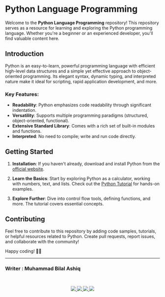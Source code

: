 # Python Language Programming

Welcome to the **Python Language Programming** repository! This repository serves as a resource for learning and exploring the Python programming language. Whether you're a beginner or an experienced developer, you'll find valuable content here.

## Introduction

Python is an easy-to-learn, powerful programming language with efficient high-level data structures and a simple yet effective approach to object-oriented programming. Its elegant syntax, dynamic typing, and interpreted nature make it ideal for scripting, rapid application development, and more.

### Key Features:

- **Readability**: Python emphasizes code readability through significant indentation.
- **Versatility**: Supports multiple programming paradigms (structured, object-oriented, functional).
- **Extensive Standard Library**: Comes with a rich set of built-in modules and functions.
- **Interpreted**: No need to compile; write and run code directly.

## Getting Started

1. **Installation**: If you haven't already, download and install Python from the [official website](https://www.python.org/).

2. **Learn the Basics**: Start by exploring Python as a calculator, working with numbers, text, and lists. Check out the [Python Tutorial](https://docs.python.org/3/tutorial/index.html) for hands-on examples.

3. **Explore Further**: Dive into control flow tools, defining functions, and more. The tutorial covers essential concepts.

## Contributing

Feel free to contribute to this repository by adding code samples, tutorials, or helpful resources related to Python. Create pull requests, report issues, and collaborate with the community!


Happy coding! 🐍🚀

***
### Writer : Muhammad Bilal Ashiq 

<br />

<p align="center">
  <a href="https://github.com/thecallmeBilalAshiq">
    <img src="https://skillicons.dev/icons?i=github" />
  </a>
  <a href="https://www.linkedin.com/in/bilal-ashiq/">
    <img src="https://skillicons.dev/icons?i=linkedin" />
  </a>
    <a href="bashiq031@gmail.com">
    <img src="https://skillicons.dev/icons?i=gmail" />
  </a>
    <a href="https://www.instagram.com/theycallme_bilal_ashiq/">
    <img src="https://skillicons.dev/icons?i=instagram" />
      
  </a>
  
</p>


